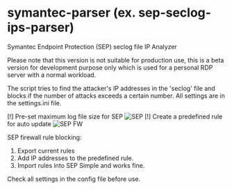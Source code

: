 # symantec-parser (ex. sep-seclog-ips-parser)
Symantec Endpoint Protection (SEP) seclog file IP Analyzer

Please note that this version is not suitable for production use, this is a beta version for development purpose only which is used for a personal RDP server with a normal workload.

The script tries to find the attacker's IP addresses in the 'seclog' file and blocks if the number of attacks exceeds a certain number.
All settings are in the settings.ini file.

[!] Pre-set maximum log file size for SEP
![SEP](https://user-images.githubusercontent.com/11131666/160029183-c9ba7846-1b34-4a67-a4a2-2eed5fcbff11.PNG)
[!] Create a predefined rule for auto update
![SEP FW](https://user-images.githubusercontent.com/11131666/160029695-47c2cb8d-fbcc-49e2-83f5-2431b02757e7.PNG)


SEP firewall rule blocking:
1. Export current rules
2. Add IP addresses to the predefined rule.
4. Import rules into SEP
Simple and works fine.


Check all settings in the config file before use.
